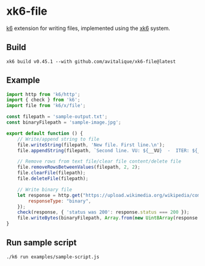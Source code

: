 # xk6-file
[k6](https://github.com/grafana/k6) extension for writing files, implemented using the
[xk6](https://github.com/grafana/xk6) system.

## Build
```shell
xk6 build v0.45.1 --with github.com/avitalique/xk6-file@latest
```

## Example
```javascript
import http from 'k6/http';
import { check } from 'k6';
import file from 'k6/x/file';

const filepath = 'sample-output.txt';
const binaryFilepath = 'sample-image.jpg';

export default function () {
    // Write/append string to file
    file.writeString(filepath, 'New file. First line.\n');
    file.appendString(filepath, `Second line. VU: ${__VU}  -  ITER: ${__ITER}`);

    // Remove rows from text file/clear file content/delete file
    file.removeRowsBetweenValues(filepath, 2, 2);
    file.clearFile(filepath);
    file.deleteFile(filepath);

    // Write binary file
    let response = http.get("https://upload.wikimedia.org/wikipedia/commons/3/3f/JPEG_example_flower.jpg", {
        responseType: "binary",
    });
    check(response, { 'status was 200': response.status === 200 });
    file.writeBytes(binaryFilepath, Array.from(new Uint8Array(response.body)));
}

```

## Run sample script
```shell
./k6 run examples/sample-script.js
```
